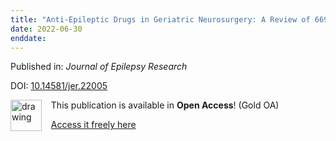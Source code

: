 ```yaml
---
title: "Anti-Epileptic Drugs in Geriatric Neurosurgery: A Review of 669 Neurosurgical Cases"
date: 2022-06-30
enddate:
---
```


Published in: *Journal of Epilepsy Research*

DOI: [10.14581/jer.22005](https://doi.org/10.14581/jer.22005)

<img src="https://upload.wikimedia.org/wikipedia/commons/thumb/7/77/Open_Access_logo_PLoS_transparent.svg/800px-Open_Access_logo_PLoS_transparent.svg.png" alt="drawing" width="50" align="left"/> &nbsp;&nbsp;&nbsp;This publication is available in **Open Access**! (Gold OA)

&nbsp;&nbsp;&nbsp;<a href="https://www.j-epilepsy.org/upload/jer-22005.pdf">Access it freely here</a>

